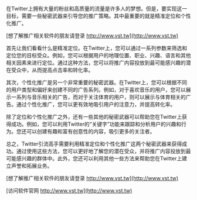 在Twitter上拥有大量的粉丝和高质量的流量是许多人的梦想。但是，要实现这一目标，需要一些秘密武器来引导您的推广策略。其中最重要的就是精准定位和个性化推广。

[想了解推广相关软件的朋友请登录 http://www.vst.tw](http://www.vst.tw)

首先让我们看看什么是精准定位。在Twitter上，您可以通过一系列参数来筛选和定位您的目标受众。例如，您可以根据用户的地理位置、职业、兴趣、语言和其他相关因素来进行定位。通过这种方法，您可以将推广内容投放到最可能感兴趣的潜在受众中，从而提高点击率和转化率。

其次，个性化推广是另一个非常重要的秘密武器。在Twitter上，您可以根据不同的用户类型和偏好来创建不同的广告系列。例如，对于喜欢音乐的用户，您可以展示一系列与音乐相关的广告，而对于关注体育的用户，则可以展示与体育相关的广告。通过个性化推广，您可以更有效地吸引用户的注意力，并提高转化率。

除了定位和个性化推广之外，还有一些其他的秘密武器可以帮助您在Twitter上获得成功。例如，您可以利用Twitter的“关键字”功能来跟踪和分析用户的兴趣和行为。您还可以创建有趣和富有创意性的内容，吸引更多的关注者。

总之，Twitter引流高手需要利用精准定位和个性化推广这两个秘密武器来获得成功。通过使用这些方法，您可以更好地了解您的潜在受众，并将推广内容投放到最可能感兴趣的群体中。此外，您还可以利用其他一些方法来帮助您在Twitter上建立声誉和拓展业务。

[想了解推广相关软件的朋友请登录 http://www.vst.tw](http://www.vst.tw)


[访问软件官网 http://www.vst.tw](http://www.vst.tw)
